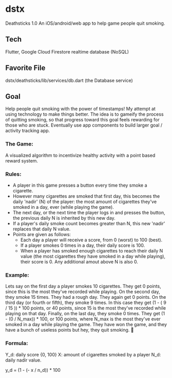 # dstx
Deathsticks 1.0
An iOS/android/web app to help game people quit smoking.

## Tech
Flutter, Google Cloud Firestore realtime database (NoSQL)

## Favorite File
dstx/deathsticks/lib/services/db.dart (the Database service)

## Goal
Help people quit smoking with the power of timestamps! My attempt at using technology to make things better. The idea is to gameify the process of quitting smoking, so that progress toward this goal feels rewarding for those who are stuck. Eventually use app components to build larger goal / activity tracking app.

### The Game:
A visualized algorithm to incentivize healthy activity with a point based reward system.

### Rules:
- A player in this game presses a button every time they smoke a cigarette.
- However many cigarettes are smoked that first day, this becomes the daily 'nadir' (N) of the player: the most amount of cigarettes they've smoked in a day, ever       (while playing the game).
- The next day, or the next time the player logs in and presses the button, the previous daily N is inherited by this new day.
- If a player's daily smoke count becomes greater than N, this new 'nadir' replaces that daily N value.
- Points are given as follows: 
    + Each day a player will receive a score, from 0 (worst) to 100 (best). 
    + If a player smokes 0 times in a day, their daily score is 100. 
    + When a player has smoked enough cigarettes to reach their daily N value (the most cigarettes they have smoked in a day while playing), their score is 0. Any          additional amout above N is also 0.

### Example: 
Lets say on the first day a player smokes 10 cigarettes. They get 0 points, since this is the most they've recorded while playing. On the second day, they smoke 15 times. They had a rough day. They again get 0 points. On the third day (or fourth or fifth), they smoke 9 times. In this case they get (1 - ( 9 / 15 )) * 100 points, or 40 points, since 15 is the most they've recorded while playing on that day. Finally, on the last day, they smoke 0 times. They get (1 - (0 / N_max)) * 100, or 100 points, where N_max is the most they've ever smoked in a day while playing the game. 
They have won the game, and they have a bunch of useless points but hey, they quit smoking. 🎉

### Formula: 
Y_d: daily score {0, 100} 
X: amount of cigarettes smoked by a player 
N_d: daily nadir value.

y_d = (1 - (- x / n_d)) * 100
